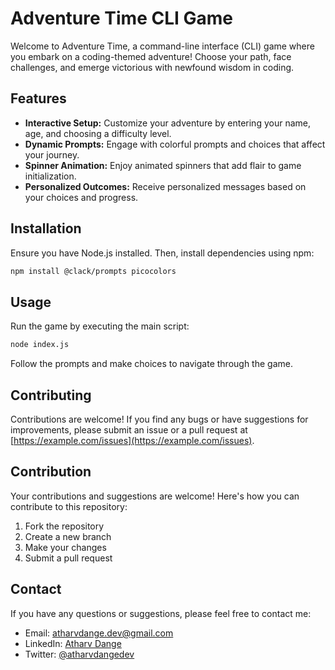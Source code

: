 # Adventure Time CLI Game

Welcome to Adventure Time, a command-line interface (CLI) game where you embark on a coding-themed adventure! Choose your path, face challenges, and emerge victorious with newfound wisdom in coding.

## Features

- **Interactive Setup:** Customize your adventure by entering your name, age, and choosing a difficulty level.
- **Dynamic Prompts:** Engage with colorful prompts and choices that affect your journey.
- **Spinner Animation:** Enjoy animated spinners that add flair to game initialization.
- **Personalized Outcomes:** Receive personalized messages based on your choices and progress.

## Installation

Ensure you have Node.js installed. Then, install dependencies using npm:

```bash
npm install @clack/prompts picocolors
```

## Usage

Run the game by executing the main script:

```bash
node index.js
```

Follow the prompts and make choices to navigate through the game.

## Contributing

Contributions are welcome! If you find any bugs or have suggestions for improvements, please submit an issue or a pull request at [https://example.com/issues](https://example.com/issues).

## Contribution

Your contributions and suggestions are welcome! Here's how you can contribute to this repository:

1. Fork the repository
2. Create a new branch
3. Make your changes
4. Submit a pull request

## Contact

If you have any questions or suggestions, please feel free to contact me:

- Email: [atharvdange.dev@gmail.com](mailto:atharvdange.dev@gmail.com)
- LinkedIn: [Atharv Dange](www.linkedin.com/in/atharvdange)
- Twitter: [@atharvdangedev](https://twitter.com/atharvdangedev)